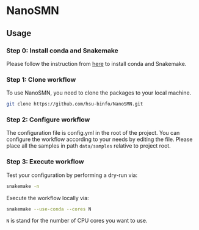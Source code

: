 # NanoSMN



## Usage

### Step 0: Install conda and Snakemake

Please follow the instruction from [here](https://snakemake.readthedocs.io/en/stable/getting_started/installation.html) to install conda and Snakemake.



### Step 1: Clone workflow

To use NanoSMN, you need to clone the packages to your local machine.

```bash
git clone https://github.com/hsu-binfo/NanoSMN.git
```



### Step 2: Configure workflow

The configuration file is config.yml in the root of the project. You can configure the workflow according to your needs by editing the file. Please place all the samples in path `data/samples` relative to project root. 



### Step 3: Execute workflow

Test your configuration by performing a dry-run via:

```bash
snakemake -n
```



Execute the workflow locally via:

```bash
snakemake --use-conda --cores N
```

`N` is stand for the number of CPU cores you want to use.

